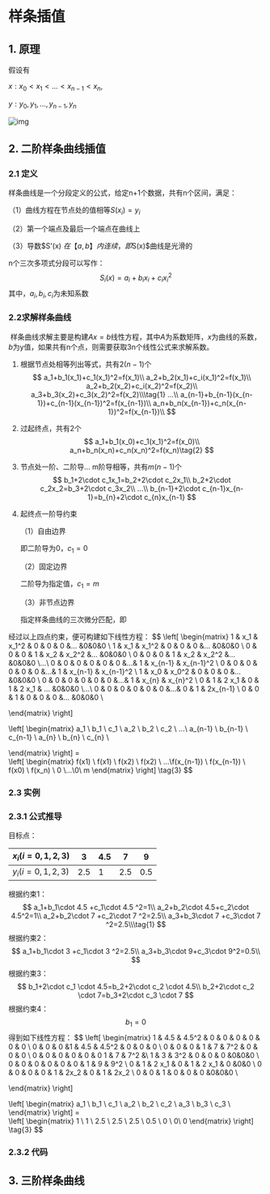 # 样条插值

## 1. 原理

假设有

$x: x_0<x_1<...<x_{n-1}<x_n$,

$y: y_0,y_1,...,y_{n-1},y_n$

![img](https://img-blog.csdn.net/20180111154334120?watermark/2/text/aHR0cDovL2Jsb2cuY3Nkbi5uZXQvZGVyYW1lcjE=/font/5a6L5L2T/fontsize/400/fill/I0JBQkFCMA==/dissolve/70/gravity/SouthEast)

## 2. 二阶样条曲线插值

### 2.1 定义

样条曲线是一个分段定义的公式，给定n+1个数据，共有n个区间，满足：

（1）曲线方程在节点处的值相等$S(x_i)=y_i$

（2）第一个端点及最后一个端点在曲线上

（3）导数$S'(x) $在【a,b】内连续，即$S(x)$曲线是光滑的

n个三次多项式分段可以写作：
$$
S_i(x)=a_i+b_ix_i+c_ix_i^2
$$
其中，$a_i,b_i,c_i$为未知系数

### 2.2求解样条曲线

​         样条曲线求解主要是构建$Ax=b$线性方程，其中$A$为系数矩阵，$x$为曲线的系数，$b$为y值，如果共有n个点，则需要获取3n个线性公式来求解系数。

1. 根据节点处相等列出等式，共有$2(n-1)$个
   $$
   a_1+b_1(x_1)+c_1(x_1)^2=f(x_1)\\
   a_2+b_2(x_1)+c_i(x_1)^2=f(x_1)\\
   a_2+b_2(x_2)+c_i(x_2)^2=f(x_2)\\
   a_3+b_3(x_2)+c_3(x_2)^2=f(x_2)\\\tag{1}
   ...\\
   a_{n-1}+b_{n-1}(x_{n-1})+c_{n-1}(x_{n-1})^2=f(x_{n-1})\\
   a_n+b_n(x_{n-1})+c_n(x_{n-1})^2=f(x_{n-1})\\
   $$

2. 过起终点，共有2个
   $$
   a_1+b_1(x_0)+c_1(x_1)^2=f(x_0)\\
   a_n+b_n(x_n)+c_n(x_n)^2=f(x_n)\tag{2}
   $$

3. 节点处一阶、二阶导... m阶导相等，共有$m(n-1)$个
   $$
   b_1+2\cdot c_1x_1=b_2+2\cdot c_2x_1\\
   b_2+2\cdot c_2x_2=b_3+2\cdot c_3x_2\\
   ...\\
   b_{n-1}+2\cdot c_{n-1}x_{n-1}=b_{n}+2\cdot c_{n}x_{n-1}
   $$

4. 起终点一阶导约束

   （1）自由边界

   即二阶导为0，$c_1=0$

   （2）固定边界

   二阶导为指定值，$c_1=m$

   （3）非节点边界

   指定样条曲线的三次微分匹配，即

经过以上四点约束，便可构建如下线性方程：
$$
\left[
 \begin{matrix}
   1 & x_1 & x_1^2 & 0 & 0 & 0 &...   &0&0&0 \\
   1 & x_1 & x_1^2 & 0 & 0 & 0 &...   &0&0&0 \\
   0 & 0 & 0 & 1 & x_2 & x_2^2 &...   &0&0&0 \\
   0 & 0 & 0 & 1 & x_2 & x_2^2 &...   &0&0&0 \\...\\
   0 & 0 & 0 & 0 & 0 & 0 &...& 1 & x_{n-1} & x_{n-1}^2 \\
   0 & 0 & 0 & 0 & 0 & 0 &...& 1 & x_{n-1} & x_{n-1}^2 \\
   1 & x_0 & x_0^2 & 0 & 0 & 0 &...   &0&0&0 \\
   0 & 0 & 0 & 0 & 0 & 0 &...& 1 & x_{n} & x_{n}^2 \\
   0 & 1 & 2 x_1 & 0 & 1 & 2 x_1 & ...   &0&0&0 \\...\\
   0 & 0 & 0 & 0 & 0 & 0 &...& 0 & 1 & 2x_{n-1} \\
   0 & 0 & 1 & 0 & 0 & 0 &...   &0&0&0 \\


  \end{matrix}
  \right] 
  
  \left[
 \begin{matrix}
   a_1 \\   b_1 \\   c_1 \\   a_2 \\   b_2 \\   c_2 \\   ...\\   a_{n-1} \\   b_{n-1} \\
   c_{n-1} \\   a_{n} \\   b_{n} \\   c_{n} \\
   
  \end{matrix}
  \right] =  
  \left[
 \begin{matrix}
   f(x1) \\   f(x1) \\   f(x2) \\   f(x2) \\      ...\\f(x_{n-1}) \\   f(x_{n-1})  \\ 
   f(x0) \\   f(x_n) \\
   0 \\...\\0\\
   m
  \end{matrix}
  \right] \tag{3}
$$

### 2.3 实例

### 2.3.1 公式推导

目标点：

| $x_i(i=0,1,2,3)$ | 3    | 4.5  | 7    | 9    |
| ---------------- | ---- | ---- | ---- | ---- |
| $y_i(i=0,1,2,3)$ | 2.5  | 1    | 2.5  | 0.5  |

根据约束1：
$$
a_1+b_1\cdot 4.5 +c_1\cdot 4.5 ^2=1\\
a_2+b_2\cdot 4.5+c_2\cdot 4.5^2=1\\
a_2+b_2\cdot 7 +c_2\cdot 7 ^2=2.5\\
a_3+b_3\cdot 7 +c_3\cdot 7 ^2=2.5\\\tag{1}
$$
根据约束2：
$$
a_1+b_1\cdot 3 +c_1\cdot 3 ^2=2.5\\
a_3+b_3\cdot 9+c_3\cdot 9^2=0.5\\
$$
根据约束3：
$$
b_1+2\cdot c_1 \cdot 4.5=b_2+2\cdot c_2 \cdot 4.5\\
b_2+2\cdot c_2 \cdot 7=b_3+2\cdot c_3 \cdot 7
$$
根据约束4：
$$
b_1 = 0
$$
得到如下线性方程：
$$
\left[
 \begin{matrix}
   1 & 4.5 & 4.5^2 & 0 & 0 & 0 & 0 & 0 & 0 \\
    0 & 0 & 0 &1 & 4.5 & 4.5^2 & 0 & 0 & 0 \\
   0 & 0 & 0 & 1 & 7 & 7^2 & 0 & 0 & 0 \\
   0 & 0 & 0 &  0 & 0 & 0 1 & 7 & 7^2 &\\
   1 & 3 & 3^2 & 0 & 0 & 0 &0&0&0 \\
   0 & 0 & 0 & 0 & 0 & 0 & 1 & 9 & 9^2 \\
   0 & 1 & 2 x_1 & 0 & 1 & 2 x_1 & 0 &0&0 \\
   0 & 0 & 0 & 0 & 1 & 2x_2 & 0 & 1 & 2x_2 \\
   0 & 0 & 1 & 0 & 0 & 0 &0&0&0 \\


  \end{matrix}
  \right] 
  
  \left[
 \begin{matrix}
   a_1 \\   b_1 \\   c_1 \\   a_2 \\   b_2 \\   c_2 \\        a_3 \\   b_3 \\   c_3 \\    
  \end{matrix}
  \right] =  
  \left[
 \begin{matrix}
   1 \\   1 \\  2.5 \\   2.5 \\    2.5 \\   0.5  \\ 
   0 \\   0\\
   0
  \end{matrix}
  \right] \tag{3}
$$

### 2.3.2 代码



## 3. 三阶样条曲线



